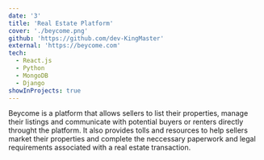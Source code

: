 ```yaml
---
date: '3'
title: 'Real Estate Platform'
cover: './beycome.png'
github: 'https://github.com/dev-KingMaster'
external: 'https://beycome.com'
tech:
  - React.js
  - Python
  - MongoDB
  - Django
showInProjects: true
---
```


Beycome is a platform that allows sellers to list their properties, manage their listings and communicate with potential buyers or renters directly throught the platform.
It also provides tolls and resources to help sellers market their properties and complete the neccessary paperwork and legal requirements associated with a real estate transaction.
